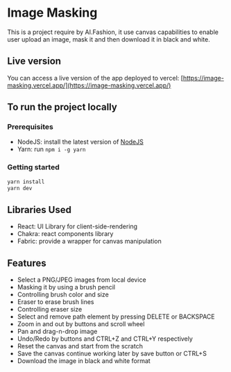 # Image Masking

This is a project require by AI.Fashion, it use canvas capabilities to enable user upload an image, mask it and then download it in black and white.

## Live version

You can access a live version of the app deployed to vercel: [https://image-masking.vercel.app/](https://image-masking.vercel.app/)

## To run the project locally

### Prerequisites

- NodeJS: install the latest version of [NodeJS](https://nodejs.org/en)
- Yarn: run `npm i -g yarn`

### Getting started

```bash
yarn install
yarn dev
```

## Libraries Used

- React: UI Library for client-side-rendering
- Chakra: react components library
- Fabric: provide a wrapper for canvas manipulation

## Features

- Select a PNG/JPEG images from local device
- Masking it by using a brush pencil
- Controlling brush color and size
- Eraser to erase brush lines
- Controlling eraser size
- Select and remove path element by pressing DELETE or BACKSPACE
- Zoom in and out by buttons and scroll wheel
- Pan and drag-n-drop image
- Undo/Redo by buttons and CTRL+Z and CTRL+Y respectively
- Reset the canvas and start from the scratch
- Save the canvas continue working later by save button or CTRL+S
- Download the image in black and white format
